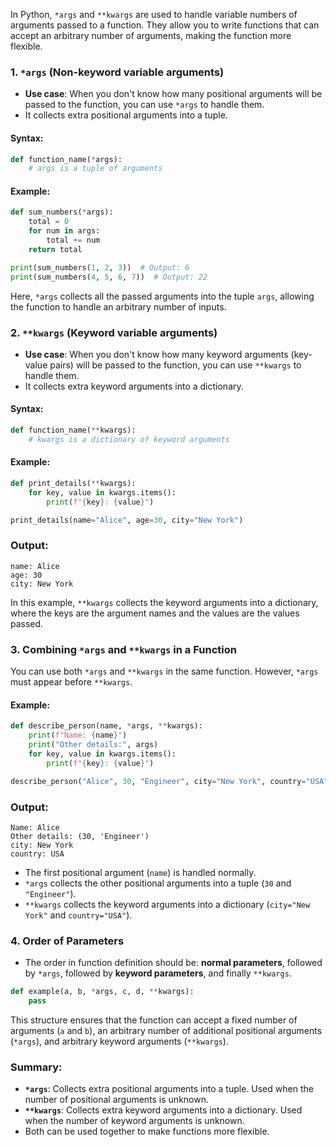 In Python, `*args` and `**kwargs` are used to handle variable numbers of arguments passed to a function. They allow you to write functions that can accept an arbitrary number of arguments, making the function more flexible.

### 1. **`*args` (Non-keyword variable arguments)**

- **Use case**: When you don't know how many positional arguments will be passed to the function, you can use `*args` to handle them.
- It collects extra positional arguments into a tuple.

#### Syntax:
```python
def function_name(*args):
    # args is a tuple of arguments
```

#### Example:
```python
def sum_numbers(*args):
    total = 0
    for num in args:
        total += num
    return total

print(sum_numbers(1, 2, 3))  # Output: 6
print(sum_numbers(4, 5, 6, 7))  # Output: 22
```

Here, `*args` collects all the passed arguments into the tuple `args`, allowing the function to handle an arbitrary number of inputs.

### 2. **`**kwargs` (Keyword variable arguments)**

- **Use case**: When you don't know how many keyword arguments (key-value pairs) will be passed to the function, you can use `**kwargs` to handle them.
- It collects extra keyword arguments into a dictionary.

#### Syntax:
```python
def function_name(**kwargs):
    # kwargs is a dictionary of keyword arguments
```

#### Example:
```python
def print_details(**kwargs):
    for key, value in kwargs.items():
        print(f"{key}: {value}")

print_details(name="Alice", age=30, city="New York")
```

### Output:
```
name: Alice
age: 30
city: New York
```

In this example, `**kwargs` collects the keyword arguments into a dictionary, where the keys are the argument names and the values are the values passed.

### 3. **Combining `*args` and `**kwargs` in a Function**
You can use both `*args` and `**kwargs` in the same function. However, `*args` must appear before `**kwargs`.

#### Example:
```python
def describe_person(name, *args, **kwargs):
    print(f"Name: {name}")
    print("Other details:", args)
    for key, value in kwargs.items():
        print(f"{key}: {value}")

describe_person("Alice", 30, "Engineer", city="New York", country="USA")
```

### Output:
```
Name: Alice
Other details: (30, 'Engineer')
city: New York
country: USA
```

- The first positional argument (`name`) is handled normally.
- `*args` collects the other positional arguments into a tuple (`30` and `"Engineer"`).
- `**kwargs` collects the keyword arguments into a dictionary (`city="New York"` and `country="USA"`).

### 4. **Order of Parameters**
- The order in function definition should be: **normal parameters**, followed by `*args`, followed by **keyword parameters**, and finally `**kwargs`.

```python
def example(a, b, *args, c, d, **kwargs):
    pass
```

This structure ensures that the function can accept a fixed number of arguments (`a` and `b`), an arbitrary number of additional positional arguments (`*args`), and arbitrary keyword arguments (`**kwargs`).

### Summary:
- **`*args`**: Collects extra positional arguments into a tuple. Used when the number of positional arguments is unknown.
- **`**kwargs`**: Collects extra keyword arguments into a dictionary. Used when the number of keyword arguments is unknown.
- Both can be used together to make functions more flexible.
